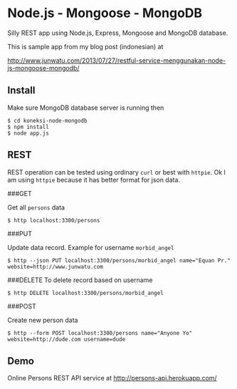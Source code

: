Node.js - Mongoose - MongoDB
============================

Silly REST app using Node.js, Express, Mongoose and MongoDB database.

This is sample app from my blog post (indonesian) at

http://www.junwatu.com/2013/07/27/restful-service-menggunakan-node-js-mongoose-mongodb/


Install
-------

Make sure MongoDB database server is running then

```
$ cd koneksi-node-mongodb
$ npm install
$ node app.js
```


REST
----

REST operation can be tested using ordinary `curl` or best with `httpie`. Ok l am using `httpie` because
it has better format for json data.

###GET

Get all `persons` data

```
$ http localhost:3300/persons
```

###PUT

Update data record. Example for username `morbid_angel`

```
$ http --json PUT localhost:3300/persons/morbid_angel name="Equan Pr." website=http://www.junwatu.com
```

###DELETE
To delete record based on username

```
$ http DELETE localhost:3300/persons/morbid_angel
```

###POST

Create new person data

```
$ http --form POST localhost:3300/persons name="Anyone Yo" website=http://dude.com username=dude
```

Demo
----

Online Persons REST API service at http://persons-api.herokuapp.com/